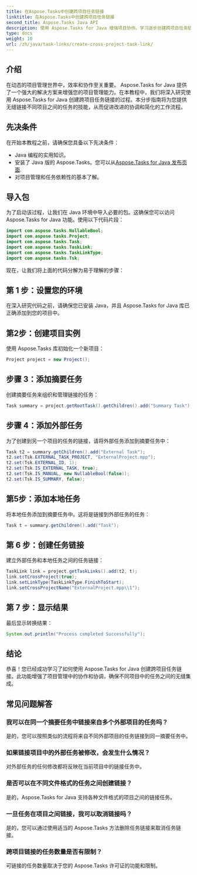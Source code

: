 ```yaml
---
title: 在Aspose.Tasks中创建跨项目任务链接
linktitle: 在Aspose.Tasks中创建跨项目任务链接
second_title: Aspose.Tasks Java API
description: 使用 Aspose.Tasks for Java 增强项目协作。学习逐步创建跨项目任务链接。立即提高效率！
type: docs
weight: 10
url: /zh/java/task-links/create-cross-project-task-link/
---
```

## 介绍
在动态的项目管理世界中，效率和协作至关重要。 Aspose.Tasks for Java 提供了一个强大的解决方案来增强您的项目管理能力。在本教程中，我们将深入研究使用 Aspose.Tasks for Java 创建跨项目任务链接的过程。本分步指南将为您提供无缝链接不同项目之间的任务的技能，从而促进改进的协调和简化的工作流程。
## 先决条件
在开始本教程之前，请确保您具备以下先决条件：
- Java 编程的实用知识。
- 安装了 Java 版的 Aspose.Tasks。您可以从[Aspose.Tasks for Java 发布页面](https://releases.aspose.com/tasks/java/).
- 对项目管理和任务依赖性的基本了解。
## 导入包
为了启动该过程，让我们在 Java 环境中导入必要的包。这确保您可以访问 Aspose.Tasks for Java 功能。使用以下代码片段：
```java
import com.aspose.tasks.NullableBool;
import com.aspose.tasks.Project;
import com.aspose.tasks.Task;
import com.aspose.tasks.TaskLink;
import com.aspose.tasks.TaskLinkType;
import com.aspose.tasks.Tsk;
```
现在，让我们将上面的代码分解为易于理解的步骤：
## 第 1 步：设置您的环境
在深入研究代码之前，请确保您已安装 Java，并且 Aspose.Tasks for Java 库已正确添加到您的项目中。
## 第2步：创建项目实例
使用 Aspose.Tasks 库初始化一个新项目：
```java
Project project = new Project();
```
## 步骤 3：添加摘要任务
创建摘要任务来组织和管理链接的任务：
```java
Task summary = project.getRootTask().getChildren().add("Summary Task");
```
## 步骤 4：添加外部任务
为了创建到另一个项目的任务的链接，请将外部任务添加到摘要任务中：
```java
Task t2 = summary.getChildren().add("External Task");
t2.set(Tsk.EXTERNAL_TASK_PROJECT, "ExternalProject.mpp");
t2.set(Tsk.EXTERNAL_ID, 1);
t2.set(Tsk.IS_EXTERNAL_TASK, true);
t2.set(Tsk.IS_MANUAL, new NullableBool(false));
t2.set(Tsk.IS_SUMMARY, false);
```
## 第5步：添加本地任务
将本地任务添加到摘要任务中。这将是链接到外部任务的任务：
```java
Task t = summary.getChildren().add("Task");
```
## 第 6 步：创建任务链接
建立外部任务和本地任务之间的任务链接：
```java
TaskLink link = project.getTaskLinks().add(t2, t);
link.setCrossProject(true);
link.setLinkType(TaskLinkType.FinishToStart);
link.setCrossProjectName("ExternalProject.mpp\\1");
```
## 第 7 步：显示结果
最后显示转换结果：
```java
System.out.println("Process completed Successfully");
```
## 结论
恭喜！您已经成功学习了如何使用 Aspose.Tasks for Java 创建跨项目任务链接。此功能增强了项目管理中的协作和协调，确保不同项目中的任务之间的无缝集成。
## 常见问题解答
### 我可以在同一个摘要任务中链接来自多个外部项目的任务吗？
是的，您可以按照类似的流程将来自不同外部项目的任务链接到同一摘要任务中。
### 如果链接项目中的外部任务被修改，会发生什么情况？
对外部任务的任何修改都将反映在当前项目中的链接任务中。
### 是否可以在不同文件格式的任务之间创建链接？
是的，Aspose.Tasks for Java 支持各种文件格式的项目之间的链接任务。
### 一旦任务在项目之间链接，我可以取消链接吗？
是的，您可以通过使用适当的 Aspose.Tasks 方法删除任务链接来取消任务链接。
### 跨项目链接的任务数量是否有限制？
可链接的任务数量取决于您的 Aspose.Tasks 许可证的功能和限制。